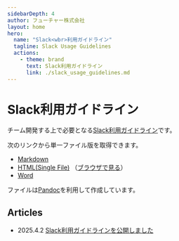 ```yaml
---
sidebarDepth: 4
author: フューチャー株式会社
layout: home
hero:
  name: "Slack<wbr>利用ガイドライン"
  tagline: Slack Usage Guidelines
  actions:
    - theme: brand
      text: Slack利用ガイドライン
      link: ./slack_usage_guidelines.md
---
```


# Slack利用ガイドライン

チーム開発する上で必要となる[Slack利用ガイドライン](slack_usage_guidelines.md)です。

次のリンクから単一ファイル版を取得できます。

- [Markdown](https://github.com/future-architect/arch-guidelines/blob/main/documents/forSlack/slack_usage_guidelines.md)
- [HTML(Single File)](https://github.com/future-architect/arch-guidelines/blob/gh-pages/resources/Slack利用ガイドライン.html) （[ブラウザで見る](https://future-architect.github.io/arch-guidelines/resources/Slack利用ガイドライン.html)）
- [Word](https://github.com/future-architect/arch-guidelines/raw/gh-pages/resources/Slack利用ガイドライン.docx)

ファイルは[Pandoc]を利用して作成しています。

[pandoc]: https://pandoc.org/

## Articles

- 2025.4.2 [Slack利用ガイドラインを公開しました](https://future-architect.github.io/articles/20250402a/)
